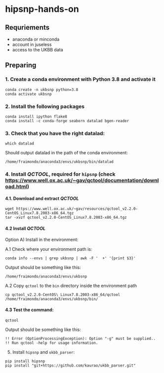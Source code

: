 # hipsnp-hands-on

## Requriements

* anaconda or minconda
* account in juseless
* access to the UKBB data

## Preparing

### 1. Create a conda environment with Python 3.8 and activate it

```
conda create -n ukbsnp python=3.8
conda activate ukbsnp
```

### 2. Install the following packages

```
conda install ipython flake8
conda install -c conda-forge seaborn datalad bgen-reader
```

### 3. Check that you have the right datalad:

```
which datalad
```

Should output datalad in the path of the conda environment:

```
/home/fraimondo/anaconda3/envs/ukbsnp/bin/datalad
```

### 4. Install _QCTOOL_, required for `hipsnp` (check https://www.well.ox.ac.uk/~gav/qctool/documentation/download.html)

#### 4.1. Download and extract _QCTOOL_

```
wget https://www.well.ox.ac.uk/~gav/resources/qctool_v2.2.0-CentOS_Linux7.8.2003-x86_64.tgz
tar -xvzf qctool_v2.2.0-CentOS_Linux7.8.2003-x86_64.tgz
```

#### 4.2 Install _QCTOOL_

Option A) Install in the environment:

A.1 Check where your environment path is:

```
conda info --envs | grep ukbsnp | awk -F '  +' '{print $3}'
```

Output should be something like this:

```
/home/fraimondo/anaconda3/envs/ukbsnp
```

A.2 Copy `qctool` to the `bin` directory inside the environment path

```
cp qctool_v2.2.0-CentOS\ Linux7.8.2003-x86_64/qctool /home/fraimondo/anaconda3/envs/ukbsnp/bin/
```

#### 4.3 Test the command:

```
qctool
```

Output should be something like this:

```
!! Error (OptionProcessingException): Option "-g" must be supplied..
!! Run qctool -help for usage information.
```


5. Install `hipsnp` and `ukbb_parser`:

```
pip install hipsnp
pip install "git+https://github.com/kaurao/ukbb_parser.git"
